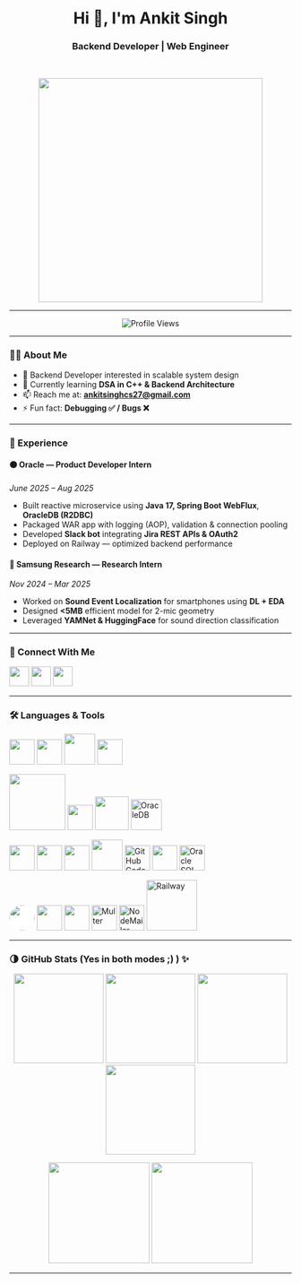 <h1 align="center">Hi 👋, I'm Ankit Singh</h1>
<h3 align="center">Backend Developer | Web Engineer</h3>

<br>

<p align="center">
  <!-- Backend Developer GIF -->
  <img src="https://media.giphy.com/media/qgQUggAC3Pfv687qPC/giphy.gif" width="400"/>
</p>

---

<p align="center">
  <img src="https://komarev.com/ghpvc/?username=anoint2612&label=Profile%20views&color=blue&style=flat" alt="Profile Views" />
</p>

---

### 🧑‍💻 About Me

- 🚀 Backend Developer interested in scalable system design  
- 🌱 Currently learning **DSA in C++ & Backend Architecture**
- 📫 Reach me at: **ankitsinghcs27@gmail.com**
- ⚡ Fun fact: **Debugging ✅ / Bugs ❌**  

---

### 🧩 Experience

#### 🟠 Oracle — Product Developer Intern  
*June 2025 – Aug 2025*  
- Built reactive microservice using **Java 17, Spring Boot WebFlux**, **OracleDB (R2DBC)**  
- Packaged WAR app with logging (AOP), validation & connection pooling  
- Developed **Slack bot** integrating **Jira REST APIs & OAuth2**  
- Deployed on Railway — optimized backend performance  

#### 🔵 Samsung Research — Research Intern  
*Nov 2024 – Mar 2025*  
- Worked on **Sound Event Localization** for smartphones using **DL + EDA**  
- Designed **<5MB** efficient model for 2-mic geometry  
- Leveraged **YAMNet & HuggingFace** for sound direction classification  

---

### 🤝 Connect With Me

<p align="left">
<a href="https://linkedin.com/in/ankit-singh-593bb7255"><img src="https://cdn.jsdelivr.net/gh/devicons/devicon/icons/linkedin/linkedin-original.svg" height="35"/></a>
<a href="https://leetcode.com/u/ANkit_Egoist/"><img src="https://upload.wikimedia.org/wikipedia/commons/1/19/LeetCode_logo_black.png" height="35"/></a>
<a href="https://www.instagram.com/notsochalant_banda/"><img src="https://upload.wikimedia.org/wikipedia/commons/a/a5/Instagram_icon.png" height="35"/></a>
</p>

---

### 🛠️ Languages & Tools

<p align="left">

<!-- Languages -->
<a href="https://isocpp.org/"><img src="https://cdn.jsdelivr.net/gh/devicons/devicon/icons/cplusplus/cplusplus-plain.svg#gh-dark-mode-only" width="45"/></a>
<a href="https://developer.mozilla.org/en-US/docs/Web/JavaScript"><img src="https://cdn.jsdelivr.net/gh/devicons/devicon/icons/javascript/javascript-original.svg#gh-dark-mode-only" width="45"/></a>
<a href="https://www.mysql.com/"><img src="https://cdn.jsdelivr.net/gh/devicons/devicon/icons/mysql/mysql-original-wordmark.svg#gh-dark-mode-only" width="55"/></a>
<a href="https://www.python.org/"><img src="https://cdn.jsdelivr.net/gh/devicons/devicon/icons/python/python-original.svg#gh-dark-mode-only" width="45"/></a>

<a href="https://expressjs.com" target="_blank"><img src="https://img.shields.io/badge/Express.js-ffffff?style=for-the-badge&logo=express&logoColor=black#gh-dark-mode-only" width="100" /></a>
<a href="https://www.mongodb.com/"><img src="https://cdn.jsdelivr.net/gh/devicons/devicon/icons/mongodb/mongodb-original.svg#gh-dark-mode-only" width="45"/></a>
<a href="https://nodejs.org/"><img src="https://cdn.jsdelivr.net/gh/devicons/devicon/icons/nodejs/nodejs-original-wordmark.svg#gh-dark-mode-only" width="60"/></a>
<a href="https://www.oracle.com/database/"><img src="https://cdn.jsdelivr.net/gh/devicons/devicon/icons/oracle/oracle-original.svg#gh-dark-mode-only" width="55" title="OracleDB"/></a>

<!-- Developer Tools -->
<a href="https://code.visualstudio.com/"><img src="https://cdn.jsdelivr.net/gh/devicons/devicon/icons/vscode/vscode-original.svg#gh-dark-mode-only" width="45"/></a>
<a href="https://www.jetbrains.com/idea/"><img src="https://cdn.jsdelivr.net/gh/devicons/devicon/icons/intellij/intellij-original.svg#gh-dark-mode-only" width="45"/></a>
<a href="https://jupyter.org/"><img src="https://cdn.jsdelivr.net/gh/devicons/devicon/icons/jupyter/jupyter-original.svg#gh-dark-mode-only" width="45"/></a>
<a href="https://www.docker.com/"><img src="https://cdn.jsdelivr.net/gh/devicons/devicon/icons/docker/docker-original.svg#gh-dark-mode-only" width="55"/></a>
<a href="https://github.com/features/codespaces"><img src="https://avatars.githubusercontent.com/u/65625612?s=200&v=4#gh-dark-mode-only" width="45" title="GitHub Codespaces"/></a>
<a href="https://www.postman.com/"><img src="https://www.vectorlogo.zone/logos/getpostman/getpostman-icon.svg#gh-dark-mode-only" width="45"/></a>
<a href="https://www.oracle.com/database/sqldeveloper/" target="_blank"><img src="https://img.icons8.com/color/452/sql.png#gh-dark-mode-only" width="45" title="Oracle SQL Developer" /></a>
<!-- Services & Libraries -->
<a href="https://github.com/"><img src="https://cdn.jsdelivr.net/gh/devicons/devicon/icons/github/github-original.svg#gh-dark-mode-only" style="background:white; border-radius:50%;" width="45"/></a>
<a href="https://git-scm.com/"><img src="https://cdn.jsdelivr.net/gh/devicons/devicon/icons/git/git-original.svg#gh-dark-mode-only" width="45"/></a>
<a href="https://streamlit.io/"><img src="https://cdn.jsdelivr.net/gh/devicons/devicon/icons/streamlit/streamlit-original.svg#gh-dark-mode-only" width="45"/></a>
<a><img src="https://raw.githubusercontent.com/simple-icons/simple-icons/develop/icons/nodemon.svg#gh-dark-mode-only" width="45" title="Multer"/></a>
<a><img src="https://raw.githubusercontent.com/simple-icons/simple-icons/develop/icons/gmail.svg#gh-dark-mode-only" width="45" title="NodeMailer"/></a>
<a href="https://railway.app/"><img src="https://railway.app/brand/logotype-light.svg#gh-dark-mode-only" width="90" title="Railway"/></a>

</p>



---

### 🌗 GitHub Stats (Yes in both modes ;) ) ✨

<p align="center">
  <!-- Light mode -->
  <img src="https://github-readme-stats.vercel.app/api?username=anoint2612&show_icons=true&theme=default#gh-light-mode-only" height="160" />
  <img src="https://github-readme-stats.vercel.app/api/top-langs/?username=anoint2612&layout=compact&theme=default#gh-light-mode-only" height="160" />

  <!-- Dark mode -->
  <img src="https://github-readme-stats.vercel.app/api?username=anoint2612&show_icons=true&theme=tokyonight#gh-dark-mode-only" height="160" />
  <img src="https://github-readme-stats.vercel.app/api/top-langs/?username=anoint2612&layout=compact&theme=tokyonight#gh-dark-mode-only" height="160" />
</p>

<p align="center">
  <!-- Streak Stats -->
  <img src="https://github-readme-streak-stats.herokuapp.com/?user=anoint2612&theme=tokyonight#gh-dark-mode-only" height="180"/>
  <img src="https://github-readme-streak-stats.herokuapp.com/?user=anoint2612&theme=default#gh-light-mode-only" height="180"/>
</p>

---

